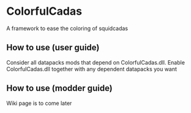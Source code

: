 # ColorfulCadas
 A framework to ease the coloring of squidcadas
 ## How to use (user guide)
 Consider all datapacks mods that depend on ColorfulCadas.dll. Enable ColorfulCadas.dll together with any dependent datapacks you want
## How to use (modder guide)
Wiki page is to come later
